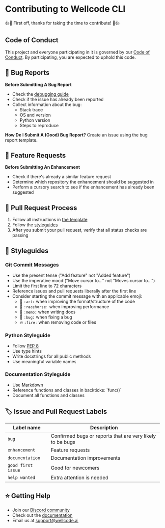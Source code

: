 # Contributing to Wellcode CLI

👍🎉 First off, thanks for taking the time to contribute! 🎉👍

## Code of Conduct

This project and everyone participating in it is governed by our [Code of Conduct](CODE_OF_CONDUCT.md). By participating, you are expected to uphold this code.

## 🐛 Bug Reports

**Before Submitting A Bug Report**
* Check the [debugging guide](docs/debugging.md)
* Check if the issue has already been reported
* Collect information about the bug:
  * Stack trace
  * OS and version
  * Python version
  * Steps to reproduce

**How Do I Submit A (Good) Bug Report?**
Create an issue using the bug report template.

## 🚀 Feature Requests

**Before Submitting An Enhancement**
* Check if there's already a similar feature request
* Determine which repository the enhancement should be suggested in
* Perform a cursory search to see if the enhancement has already been suggested

## 🔄 Pull Request Process

1. Follow all instructions in [the template](.github/PULL_REQUEST_TEMPLATE.md)
2. Follow the [styleguides](#styleguides)
3. After you submit your pull request, verify that all status checks are passing

## 📝 Styleguides

### Git Commit Messages

* Use the present tense ("Add feature" not "Added feature")
* Use the imperative mood ("Move cursor to..." not "Moves cursor to...")
* Limit the first line to 72 characters
* Reference issues and pull requests liberally after the first line
* Consider starting the commit message with an applicable emoji:
    * 🎨 `:art:` when improving the format/structure of the code
    * 🐎 `:racehorse:` when improving performance
    * 📝 `:memo:` when writing docs
    * 🐛 `:bug:` when fixing a bug
    * 🔥 `:fire:` when removing code or files

### Python Styleguide

* Follow [PEP 8](https://www.python.org/dev/peps/pep-0008/)
* Use type hints
* Write docstrings for all public methods
* Use meaningful variable names

### Documentation Styleguide

* Use [Markdown](https://daringfireball.net/projects/markdown/)
* Reference functions and classes in backticks: \`func()\`
* Document all functions and classes

## 🏷️ Issue and Pull Request Labels

| Label name | Description |
| --- | --- |
| `bug` | Confirmed bugs or reports that are very likely to be bugs |
| `enhancement` | Feature requests |
| `documentation` | Documentation improvements |
| `good first issue` | Good for newcomers |
| `help wanted` | Extra attention is needed |

## ⭐ Getting Help

* Join our [Discord community](https://discord.gg/wellcode)
* Check out the [documentation](https://docs.wellcode.ai)
* Email us at support@wellcode.ai
